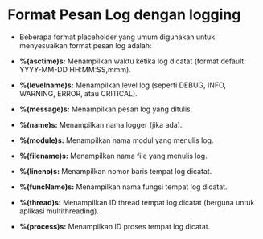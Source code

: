 # Format Pesan Log dengan logging
- Beberapa format placeholder yang umum digunakan untuk menyesuaikan format pesan log adalah:

- **%(asctime)s:** Menampilkan waktu ketika log dicatat (format default: YYYY-MM-DD HH:MM:SS,mmm).

- **%(levelname)s:** Menampilkan level log (seperti DEBUG, INFO, WARNING, ERROR, atau CRITICAL).

- **%(message)s:** Menampilkan pesan log yang ditulis.

- **%(name)s:** Menampilkan nama logger (jika ada).

- **%(module)s:** Menampilkan nama modul yang menulis log.

- **%(filename)s:** Menampilkan nama file yang menulis log.

- **%(lineno)s:** Menampilkan nomor baris tempat log dicatat.

- **%(funcName)s:** Menampilkan nama fungsi tempat log dicatat.

- **%(thread)s:** Menampilkan ID thread tempat log dicatat (berguna untuk aplikasi multithreading).

- **%(process)s:** Menampilkan ID proses tempat log dicatat.